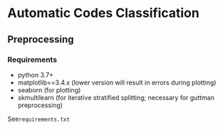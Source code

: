 # Automatic Codes Classification

## Preprocessing

### Requirements

- python 3.7+
- matplotlib==3.4.x (lower version will result in errors during plotting)
- seaborn (for plotting)
- skmultilearn (for iterative stratified splitting; necessary for guttman preprocessing)

See``requirements.txt``
